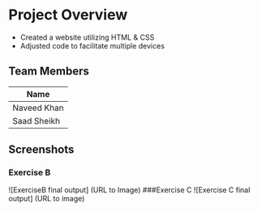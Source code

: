 # Project Overview
- Created a website utilizing HTML & CSS
- Adjusted code to facilitate multiple devices
## Team Members
| Name      |
|---------  |
|Naveed Khan|
|Saad Sheikh|
## Screenshots
### Exercise B
![ExerciseB final output] (URL to Image)
###Exercise C
![Exercise C final output] (URL to image)
